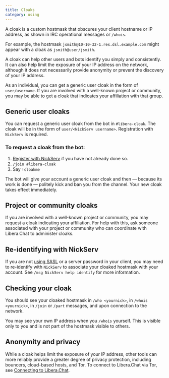 ```yaml
---
title: Cloaks 
category: using
---
```


A cloak is a custom hostmask that obscures your client hostname or IP address,
as shown in IRC operational messages or `/whois`. 

For example, the hostmask `jsmith@10-10-32-1.res.dsl.example.com` might appear
with a cloak as `jsmith@user/jsmith`.

A cloak can help other users and bots identify you simply and consistently. It
can also help limit the exposure of your IP address on the network, although
it does not necessarily provide anonymity or prevent the discovery of your IP
address. 

As an individual, you can get a generic user cloak in the form of
`user/username`. If you are involved with a well-known project or community,
you may be able to get a cloak that indicates your affiliation with that
group. 

## Generic user cloaks

You can request a generic user cloak from the bot in `#libera-cloak`. The
cloak will be in the form of `user/<NickServ username>`. Registration with
`NickServ` is required.

### To request a cloak from the bot:

1. [Register with NickServ](/guides/registration) if you have not already
   done so.
2. `/join #libera-cloak`
3. Say `!cloakme`

The bot will give your account a generic user cloak and then — because its work
is done — politely kick and ban you from the channel. Your new cloak takes
effect immediately. 

## Project or community cloaks

If you are involved with a well-known project or community, you may request a
cloak indicating your affiliation. For help with this, ask someone associated
with your project or community who can coordinate with Libera.Chat to
administer cloaks.

## Re-identifying with NickServ

If you are not [using SASL](/guides/sasl) or a server password in your client,
you may need to re-identify with `NickServ` to associate your cloaked hostmask
with your account. See `/msg NickServ help identify` for more information.

## Checking your cloak

You should see your cloaked hostmask in `/who <yournick>`, in `/whois
<yournick>`, in `/join` or `/part` messages, and upon connection to the
network.

You may see your own IP address when you `/whois` yourself. This is visible
only to you and is not part of the hostmask visible to others.

## Anonymity and privacy

While a cloak helps limit the exposure of your IP address, other tools can
more reliably provide a greater degree of privacy protection, including
bouncers, cloud-based hosts, and Tor. To connect to Libera.Chat via Tor, see
[Connecting to Libera.Chat](/guides/connect#accessing-liberachat-via-tor).
